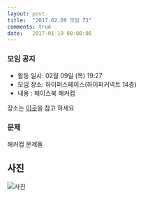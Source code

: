 ```yaml
---
layout: post
title:  "2017.02.09 모임 71"
comments: true
date:   2017-01-19 00:00:00
---
```


### 모임 공지

- 활동 일시: 02월 09일 (목) 19:27
- 모임 장소: 하이퍼스페이스(하이퍼커넥트 14층)
- 내용 : 페이스북 해커컵

장소는 [이곳](http://career.hpcnt.com/)을 참고 하세요

### 문제

해커컵 문제들

## 사진
![사진](https://aaa.bbb.ccc)
